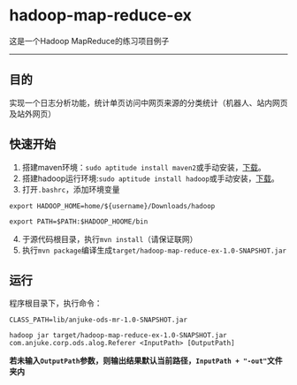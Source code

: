 # hadoop-map-reduce-ex

这是一个Hadoop MapReduce的练习项目例子

***

## 目的

实现一个日志分析功能，统计单页访问中网页来源的分类统计（机器人、站内网页及站外网页）


## 快速开始

1. 搭建maven环境：`sudo aptitude install maven2`或手动安装，[下载](http://maven.apache.org/)。
2. 搭建hadoop运行环境:`sudo aptitude install hadoop`或手动安装，[下载](http://hadoop.apache.org/)。
3. 打开`.bashrc`，添加环境变量

 ```
 export HADOOP_HOME=home/${username}/Downloads/hadoop

 export PATH=$PATH:$HADOOP_HOOME/bin
 ```
4. 于源代码根目录，执行`mvn install`（请保证联网）
5. 执行`mvn package`编译生成`target/hadoop-map-reduce-ex-1.0-SNAPSHOT.jar`


## 运行
  
程序根目录下，执行命令：

```
CLASS_PATH=lib/anjuke-ods-mr-1.0-SNAPSHOT.jar

hadoop jar target/hadoop-map-reduce-ex-1.0-SNAPSHOT.jar com.anjuke.corp.ods.alog.Referer <InputPath> [OutputPath]
```

**若未输入`OutputPath`参数，则输出结果默认当前路径，`InputPath + "-out"`文件夹内**
